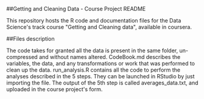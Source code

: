 ##Getting and Cleaning Data - Course Project README

This repository hosts the R code and documentation files for the Data Science's track course "Getting and Cleaning data", available in coursera.

##Files description

The code takes for granted all the data is present in the same folder, un-compressed and without names altered.
CodeBook.md describes the variables, the data, and any transformations or work that was performed to clean up the data.
run_analysis.R contains all the code to perform the analyses described in the 5 steps. They can be launched in RStudio by just importing the file.
The output of the 5th step is called averages_data.txt, and uploaded in the course project's form.
